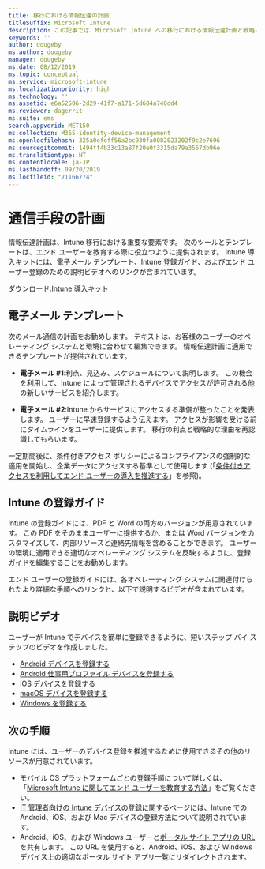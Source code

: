 ```yaml
---
title: 移行における情報伝達の計画
titleSuffix: Microsoft Intune
description: この記事では、Microsoft Intune への移行における情報伝達計画と戦略について説明します。
keywords: ''
author: dougeby
ms.author: dougeby
manager: dougeby
ms.date: 08/12/2019
ms.topic: conceptual
ms.service: microsoft-intune
ms.localizationpriority: high
ms.technology: ''
ms.assetid: e6a52506-2d29-41f7-a171-5d684a740dd4
ms.reviewer: dagerrit
ms.suite: ems
search.appverid: MET150
ms.collection: M365-identity-device-management
ms.openlocfilehash: 325a0efeff56a2bc930fa0082023202f9c2e7696
ms.sourcegitcommit: 1494ff4b33c13a87f20e0f3315da79a3567db96e
ms.translationtype: HT
ms.contentlocale: ja-JP
ms.lasthandoff: 09/20/2019
ms.locfileid: "71166774"
---
```

# <a name="plan-communications"></a>通信手段の計画

情報伝達計画は、Intune 移行における重要な要素です。 次のツールとテンプレートは、エンド ユーザーを教育する際に役立つように提供されます。 Intune 導入キットには、電子メール テンプレート、Intune 登録ガイド、およびエンド ユーザー登録のための説明ビデオへのリンクが含まれています。  

ダウンロード:[Intune 導入キット](https://aka.ms/IntuneAdoptionKit)

## <a name="email-templates"></a>電子メール テンプレート

次のメール通信の計画をお勧めします。 テキストは、お客様のユーザーのオペレーティング システムと環境に合わせて編集できます。 情報伝達計画に適用できるテンプレートが提供されています。

- **電子メール #1**:利点、見込み、スケジュールについて説明します。 この機会を利用して、Intune によって管理されるデバイスでアクセスが許可される他の新しいサービスを紹介します。

- **電子メール #2**:Intune からサービスにアクセスする準備が整ったことを発表します。 ユーザーに早速登録するよう伝えます。 アクセスが影響を受ける前にタイムラインをユーザーに提供します。 移行の利点と戦略的な理由を再認識してもらいます。

一定期間後に、条件付きアクセス ポリシーによるコンプライアンスの強制的な適用を開始し、企業データにアクセスする基準として使用します (「[条件付きアクセスを利用してエンド ユーザーの導入を推進する](migration-guide-drive-adoption.md)」を参照)。

## <a name="intune-enrollment-guide"></a>Intune の登録ガイド

Intune の登録ガイドには、PDF と Word の両方のバージョンが用意されています。 この PDF をそのままユーザーに提供するか、または Word バージョンをカスタマイズして、内部リソースと連絡先情報を含めることができます。 ユーザーの環境に適用できる適切なオペレーティング システムを反映するように、登録ガイドを編集することをお勧めします。

エンド ユーザーの登録ガイドには、各オペレーティング システムに関連付けられたより詳細な手順へのリンクと、以下で説明するビデオが含まれています。

## <a name="instructional-videos"></a>説明ビデオ

ユーザーが Intune でデバイスを簡単に登録できるように、短いステップ バイ ステップのビデオを作成しました。

- [Android デバイスを登録する](https://www.youtube.com/watch?v=k0Q_sGLSx6o&t=1s)
- [Android 仕事用プロファイル デバイスを登録する](https://www.youtube.com/watch?v=9Dl8HsGk4tI&t=3s)
- [iOS デバイスを登録する](https://www.youtube.com/watch?v=mJyv6YcHi7c)
- [macOS デバイスを登録する](https://www.youtube.com/watch?v=Pa2pfhwq_yk)
- [Windows を登録する](https://www.youtube.com/watch?v=TKQxEckBHiE)

## <a name="next-steps"></a>次の手順

Intune には、ユーザーのデバイス登録を推進するために使用できるその他のリソースが用意されています。

- モバイル OS プラットフォームごとの登録手順について詳しくは、「[Microsoft Intune に関してエンド ユーザーを教育する方法](end-user-educate.md)」をご覧ください。
- [IT 管理者向けの Intune デバイスの登録](device-enrollment.md)に関するページには、Intune での Android、iOS、および Mac デバイスの登録方法について説明されています。
- Android、iOS、および Windows ユーザーと[ポータル サイト アプリの URL](http://go.microsoft.com/fwlink/?LinkID=396941) を共有します。 この URL を使用すると、Android、iOS、および Windows デバイス上の適切なポータル サイト アプリ一覧にリダイレクトされます。
